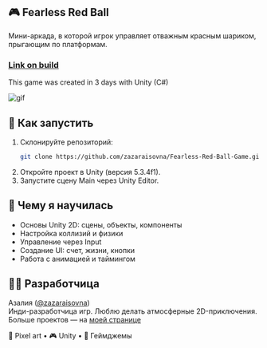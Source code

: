 ## 🎮 Fearless Red Ball
Мини-аркада, в которой игрок управляет отважным красным шариком, прыгающим по платформам.
### [Link on build](https://zaza.itch.io/fearless-red-ball)
This game was created in 3 days with Unity (C#)

![gif](https://github.com/zazaraisovna/challenge3/blob/master/zaza_challenge_3_wsgames_small.gif)

## 🚀 Как запустить

1. Склонируйте репозиторий:
   ```bash
   git clone https://github.com/zazaraisovna/Fearless-Red-Ball-Game.git
   ```
2. Откройте проект в Unity (версия 5.3.4f1).
3. Запустите сцену Main через Unity Editor.

## 🧠 Чему я научилась

- Основы Unity 2D: сцены, объекты, компоненты
- Настройка коллизий и физики
- Управление через Input
- Создание UI: счет, жизни, кнопки
- Работа с анимацией и таймингом

## 👩‍💻 Разработчица

Азалия ([@zazaraisovna](https://github.com/zazaraisovna))  
Инди-разработчица игр. Люблю делать атмосферные 2D-приключения.  
Больше проектов — на [моей странице](https://github.com/zazaraisovna)

🎨 Pixel art • 🎮 Unity • 🧪 Геймджемы
